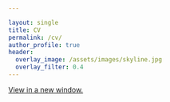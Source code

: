 ```yaml
---

layout: single
title: CV
permalink: /cv/
author_profile: true
header:
  overlay_image: /assets/images/skyline.jpg
  overlay_filter: 0.4
---
```


<a href="https://ajheideman.github.io/ajheideman.github.io/Heideman_CV_April2021.pdf" target="_blank">View in a new window.</a>


<div id="pdf">
<object width="850" height="700" type="application/pdf" data="../Heideman_CV_April2021.pdf?#toolbar=0&navpanes=0" id="pdf-content">
</object>
</div>

<!--<embed src="../resources/Summer19_CV.pdf" width="750" height="375" type='application/pdf'>-->
